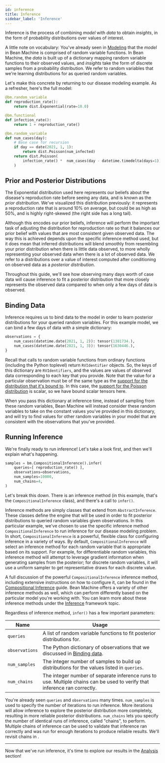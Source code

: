 ```yaml
---
id: inference
title: Inference
sidebar_label: 'Inference'
---
```


<!-- @import "../../header.md" -->

Inference is the process of combining _model_ with _data_ to obtain _insights_, in the form of probability distributions over values of interest.

A little note on vocabulary: You've already seen in [Modeling](../modeling/modeling.md) that the _model_ in Bean Machine is comprised of random variable functions. In Bean Machine, the _data_ is built up of a dictionary mapping random variable functions to their observed values, and _insights_ take the form of discrete samples from a probability distribution. We refer to random variables that we're learning distributions for as queried random variables.



Let's make this concrete by returning to our disease modeling example. As a refresher, here's the full model:


```py
@bm.random_variable
def reproduction_rate():
    return dist.Exponential(rate=10.0)

@bm.functional
def infection_rate():
    return 1 + reproduction_rate()

@bm.random_variable
def num_cases(day):
    # Base case for recursion
    if day == date(2021, 1, 1):
        return dist.Poisson(num_infected)
    return dist.Poisson(
        infection_rate() *  num_cases(day - datetime.timedelta(days=1))
    )
```


## Prior and Posterior Distributions


<!-- <img style="float: right;" src="../introduction/exponential_10.png" width='400px'> -->

The $\text{Exponential}$ distribution used here represents our beliefs about the disease's reproduction rate before seeing any data, and is known as the _prior distribution_. We've visualized this distribution previously: it represents a reproduction rate that is around 10% on average, but could be as high as 50%, and is highly right-skewed (the right side has a long tail).

Although this encodes our prior beliefs, inference will perform the important task of adjusting the distribution for reproduction rate so that it balances our prior belief with values that are most consistent given observed data. The way this is achieved depends upon the specific inference method used, but it does mean that inferred distributions will blend smoothly from resembling your prior distribution when there is little data observed, to more wholly representing your observed data when there is a lot of observed data. We refer to a distributions over a value of interest computed after conditioning on observed data as a _posterior distribution_.

Throughout this guide, we'll see how observing many days worth of case data will cause inference to fit a posterior distribution that more closely represents the observed data compared to when only a few days of data is observed.

## <a name="binding_data"></a>Binding Data

Inference requires us to bind data to the model in order to learn posterior distributions for your queried random variables. For this example model, we can bind a few days of data with a simple dictionary:

```py
observations = {
    num_cases(datetime.date(2021, 1, 2)): tensor(1381734.),
    num_cases(datetime.date(2021, 1, 3)): tensor(1630446.),
}
```

Recall that calls to random variable functions from ordinary functions (including the Python toplevel) return `RVIdentifier` objects. So, the keys of this dictionary are `RVIdentifiers`, and the values are values of observed data corresponding to each key that you provide. Note that the value for a particular observation must be of the same type as the [support for the distribution that it's bound to](https://pytorch.org/docs/stable/distributions.html#torch.distributions.distribution.Distribution.support). In this case, the [support for the $\text{Poisson}$ distribution](https://pytorch.org/docs/stable/distributions.html#torch.distributions.poisson.Poisson.support) is scalar, so we have bound scalar tensors here.

When you pass this dictionary at inference time, instead of sampling from these random variables, Bean Machine will instead consider these random variables to take on the constant values you've provided in this dictionary, and will try to find values for other random variables in your model that are consistent with the observations that you've provided.

## Running Inference

We're finally ready to run inference! Let's take a look first, and then we'll explain what's happening.

```py
samples = bm.CompositionalInference().infer(
    queries=[ reproduction_rate() ],
    observations=observations,
    num_samples=10000,
    num_chains=4,
)
```

Let's break this down. There is an inference method (in this example, that's the `CompositionalInference` class), and there's a call to `infer()`.

Inference methods are simply classes that extend from `AbstractInference`. These classes define the engine that will be used in order to fit posterior distributions to queried random variables given observations. In this particular example, we've chosen to use the specific inference method `CompositionalInference` to run inference for our disease modeling problem. In short, `CompositionalInference` is a powerful, flexible class for configuring inference in a variety of ways. By default, `CompositionalInference` will select an inference method for each random variable that is appropriate based on its support. For example, for differentiable random variables, this inference method will attempt to leverage gradient information when generating samples from the posterior; for discrete random variables, it will use a uniform sampler to get representative draws for each discrete value.

A full discussion of the powerful `CompositionalInference` inference method, including extensive instructions on how to configure it, can be found in the [Compositional Inference](../../framework_topics/programmable_inference/compositional_inference.md) guide. Bean Machine offers a variety of other inference methods as well, which can perform differently based on the particular model you're working with. You can learn more about these inference methods under the [Inference](../../framework_topics/inference/inference.md) framework topic.

Regardless of inference method, `infer()` has a few important parameters:

| Name | Usage
| --- | ---
| `queries` | A list of random variable functions to fit posterior distributions for.
| `observations` | The Python dictionary of observations that we discussed in [Binding data](#binding_data).
| `num_samples` | The integer number of samples to build up distributions for the values listed in `queries`.
| `num_chains` | The integer number of separate inference runs to use. Multiple chains can be used to verify that inference ran correctly.

You're already seen `queries` and `observations` many times. `num_samples` is used to specify the number of iterations to run inference. More iterations will allow inference to explore the posterior distribution more completely, resulting in more reliable posterior distributions. `num_chains` lets you specify the number of identical runs of inference, called "chains", to perform. Multiple chains of inference can be used to validate that inference ran correctly and was run for enough iterations to produce reliable results. We'll revisit chains in .

---

Now that we've run inference, it's time to explore our results in
the [Analysis](../analysis/analysis.md) section!
